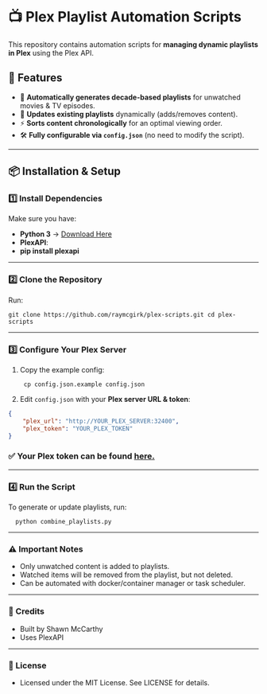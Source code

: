# 📺 Plex Playlist Automation Scripts

This repository contains automation scripts for **managing dynamic playlists in Plex** using the Plex API.

## 🚀 Features
- 📂 **Automatically generates decade-based playlists** for unwatched movies & TV episodes.
- 🔄 **Updates existing playlists** dynamically (adds/removes content).
- ⚡ **Sorts content chronologically** for an optimal viewing order.
- 🛠️ **Fully configurable via `config.json`** (no need to modify the script).

---

## 📦 Installation & Setup

### 1️⃣ Install Dependencies
Make sure you have:
- **Python 3** → [Download Here](https://www.python.org/)
- **PlexAPI**:
- **pip install plexapi**
 
---

### 2️⃣ Clone the Repository
Run: 

    git clone https://github.com/raymcgirk/plex-scripts.git cd plex-scripts

---

### 3️⃣ Configure Your Plex Server
1. Copy the example config:

        cp config.json.example config.json

2. Edit `config.json` with your **Plex server URL & token**:
```json
{
    "plex_url": "http://YOUR_PLEX_SERVER:32400",
    "plex_token": "YOUR_PLEX_TOKEN"
}
```

### ✅ Your Plex token can be found [here.](https://support.plex.tv/articles/204059436-finding-an-authentication-token-x-plex-token/)

---

### 4️⃣ Run the Script
To generate or update playlists, run:
      
      python combine_playlists.py

---

### ⚠️ Important Notes
- Only unwatched content is added to playlists.
- Watched items will be removed from the playlist, but not deleted.
- Can be automated with docker/container manager or task scheduler.

---

### 🎉 Credits
- Built by Shawn McCarthy
- Uses PlexAPI

---

### 📜 License
- Licensed under the MIT License. See LICENSE for details.
